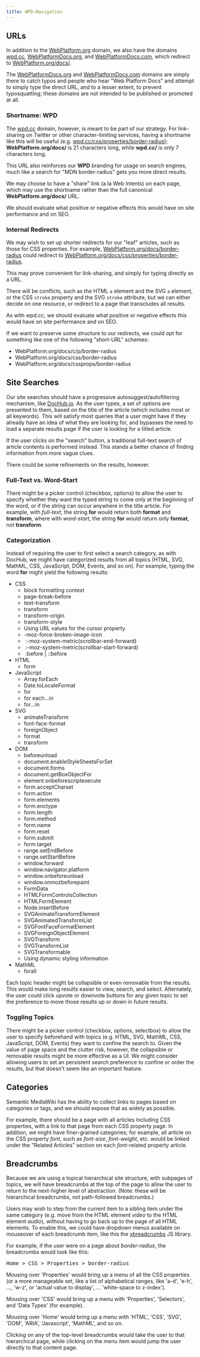 ```yaml
---
title: WPD:Navigation
---
```

<h2><span class="mw-headline" id="URLs">URLs</span></h2>
<p>In addition to the <a rel="nofollow" class="external text" href="http://webplatform.org">WebPlatform.org</a> domain, we also have the domains <a rel="nofollow" class="external text" href="http://wpd.cc">wpd.cc</a>, <a rel="nofollow" class="external text" href="http://webplatformdocs.org">WebPlatformDocs.org</a>, and <a rel="nofollow" class="external text" href="http://webplatformdocs.com">WebPlatformDocs.com</a>, which redirect to <a rel="nofollow" class="external text" href="http://webplatform.org/docs/">WebPlatform.org/docs/</a>.
</p><p>The <a rel="nofollow" class="external text" href="http://webplatformdocs.org">WebPlatformDocs.org</a> and <a rel="nofollow" class="external text" href="http://webplatformdocs.com">WebPlatformDocs.com</a> domains are simply there to catch typos and people who hear "Web Platform Docs" and attempt to simply type the direct URL, and to a lesser extent, to prevent typosquatting; these domains are not intended to be published or promoted at all.
</p>
<h3><span class="mw-headline" id="Shortname:_WPD">Shortname: WPD</span></h3>
<p>The <a rel="nofollow" class="external text" href="http://wpd.cc">wpd.cc</a> domain, however, is meant to be part of our strategy. For link-sharing on Twitter or other character-limiting services, having a shortname like this will be useful (e.g. <a rel="nofollow" class="external text" href="http://wpd.cc/css/properties/border-radius">wpd.cc/css/properties/border-radius</a>); <b>WebPlatform.org/docs/</b> is 21 characters long, while <b>wpd.cc/</b> is only 7 characters long. 
</p><p>This URL also reinforces our <b>WPD</b> branding for usage on search engines, much like a search for "MDN border-radius" gets you more direct results.
</p><p>We may choose to have a "share" link (a la Web Intents) on each page, which may use the shortname rather than the full canonical <b>WebPlatform.org/docs/</b> URL. 
</p><p>We should evaluate what positive or negative effects this would have on site performance and on SEO.
</p>
<h3><span class="mw-headline" id="Internal_Redirects">Internal Redirects</span></h3>
<p>We may wish to set up shorter redirects for our "leaf" articles, such as those for CSS properties. For example, <a href="/w/index.php?title=border-radius&amp;action=edit&amp;redlink=1" class="new" title="border-radius (page does not exist)">WebPlatform.org/docs/border-radius</a> could redirect to <a href="/w/index.php?title=WebPlatform.org/docs/css/properties/border-radius&amp;action=edit&amp;redlink=1" class="new" title="WebPlatform.org/docs/css/properties/border-radius (page does not exist)">WebPlatform.org/docs/css/properties/border-radius</a>.
</p><p>This may prove convenient for link-sharing, and simply for typing directly as a URL.
</p><p>There will be conflicts, such as the HTML <code>a</code> element and the SVG <code>a</code> element, or the CSS <code>stroke</code> property and the SVG <code>stroke</code> attribute, but we can either decide on one resource, or redirect to a page that transcludes all results.
</p><p>As with wpd.cc, we should evaluate what positive or negative effects this would have on site performance and on SEO.
</p><p>If we want to preserve some structure to our redirects, we could opt for something like one of the following "short-URL" schemes:
</p>
<ul><li> WebPlatform.org/docs/c/p/border-radius</li>
<li> WebPlatform.org/docs/css/border-radius</li>
<li> WebPlatform.org/docs/cssprops/border-radius</li></ul>
<h2><span class="mw-headline" id="Site_Searches">Site Searches</span></h2>
<p>Our site searches should have a progressive autosuggest/autofiltering mechanism, like <a rel="nofollow" class="external text" href="http://dochub.io/">DocHub.io</a>. As the user types, a set of options are presented to them, based on the title of the article (which includes most or all keywords).  This will satisfy most queries that a user might have if they already have an idea of what they are looking for, and bypasses the need to load a separate results page if the user is looking for a titled article.
</p><p>If the user clicks on the "search" button, a traditional full-text search of article contents is performed instead. This stands a better chance of finding information from more vague clues.
</p><p>There could be some refinements on the results, however.
</p>
<h3><span class="mw-headline" id="Full-Text_vs._Word-Start">Full-Text vs. Word-Start</span></h3>
<p>There might be a picker control (checkbox, options) to allow the user to specify whether they want the typed string to come only at the beginning of the word, or if the string can occur anywhere in the title article.  For example, with <i>full-text</i>, the string <b>for</b> would return both <b>format</b> and <b>transform</b>, where with <i>word-start</i>, the string <b>for</b> would return only <b>format</b>, not <b>transform</b>.
</p>
<h3><span class="mw-headline" id="Categorization">Categorization</span></h3>
<p>Instead of requiring the user to first select a search category, as with DocHub, we might have categorized results from all topics (HTML, SVG, MathML, CSS, JavaScript, DOM, Events, and so on). For example, typing the word <b>for</b> might yield the following results:
</p>
<ul><li> CSS
<ul><li> block formatting context</li>
<li> page-break-before</li>
<li> text-transform</li>
<li> transform</li>
<li> transform-origin</li>
<li> transform-style</li>
<li> Using URL values for the cursor property</li>
<li> -moz-force-broken-image-icon</li>
<li>&#160;:-moz-system-metric(scrollbar-end-forward)</li>
<li>&#160;:-moz-system-metric(scrollbar-start-forward)</li>
<li>&#160;:before |&#160;::before</li></ul></li>
<li> HTML
<ul><li> form</li></ul></li>
<li> JavaScript
<ul><li> Array.forEach</li>
<li> Date.toLocaleFormat</li>
<li> for</li>
<li> for each...in</li>
<li> for...in</li></ul></li>
<li> SVG
<ul><li> animateTransform</li>
<li> font-face-format</li>
<li> foreignObject</li>
<li> format</li>
<li> transform</li></ul></li>
<li> DOM
<ul><li> beforeunload</li>
<li> document.enableStyleSheetsForSet</li>
<li> document.forms</li>
<li> document.getBoxObjectFor</li>
<li> element.onbeforescriptexecute</li>
<li> form.acceptCharset</li>
<li> form.action</li>
<li> form.elements</li>
<li> form.enctype</li>
<li> form.length</li>
<li> form.method</li>
<li> form.name</li>
<li> form.reset</li>
<li> form.submit</li>
<li> form.target</li>
<li> range.setEndBefore</li>
<li> range.setStartBefore</li>
<li> window.forward</li>
<li> window.navigator.platform</li>
<li> window.onbeforeunload</li>
<li> window.onmozbeforepaint</li>
<li> FormData</li>
<li> HTMLFormControlsCollection</li>
<li> HTMLFormElement</li>
<li> Node.insertBefore</li>
<li> SVGAnimateTransformElement</li>
<li> SVGAnimatedTransformList</li>
<li> SVGFontFaceFormatElement</li>
<li> SVGForeignObjectElement</li>
<li> SVGTransform</li>
<li> SVGTransformList</li>
<li> SVGTransformable</li>
<li> Using dynamic styling information</li></ul></li>
<li> MathML
<ul><li> forall</li></ul></li></ul>
<p>Each topic header might be collapsible or even removable from the results. This would make long results easier to view, search, and select. Alternately, the user could click upvote or downvote buttons for any given topic to set the preference to move those results up or down in future results.
</p>
<h3><span class="mw-headline" id="Toggling_Topics">Toggling Topics</span></h3>
<p>There might be a picker control (checkbox, options, selectbox) to allow the user to specify beforehand with topics (e.g. HTML, SVG, MathML, CSS, JavaScript, DOM, Events) they want to confine the search to. Given the value of page space and the clutter risk, however, the collapsible or removable results might be more effective as a UI.  We might consider allowing users to set an persistent search preference to confine or order the results, but that doesn't seem like an important feature.
</p>
<h2><span class="mw-headline" id="Categories">Categories</span></h2>
<p>Semantic MediaWiki has the ability to collect links to pages based on categories or tags, and we should expose that as widely as possible.
</p><p>For example, there should be a page with all articles including CSS properties, with a link to that page from each CSS property page. In addition, we might have finer-grained categories; for example, all article on the CSS property <i>font</i>, such as <i>font-size</i>, <i>font-weight</i>, etc. would be linked under the "Related Articles" section on each <i>font</i>-related property article.
</p>
<h2><span class="mw-headline" id="Breadcrumbs">Breadcrumbs</span></h2>
<p>Because we are using a topical hierarchical site structure, with subpages of topics, we will have breadcrumbs at the top of the page to allow the user to return to the next-higher level of abstraction. (Note: these will be hierarchical breadcrumbs, not path-followed breadcrumbs.)
</p><p>Users may wish to step from the current item to a sibling item under the same category (e.g. move from the HTML element <i>video</i> to the HTML element <i>audio</i>), without having to go back up to the page of all HTML elements. To enable this, we could have dropdown menus available on mouseover of each breadcrumb item, like this the <a rel="nofollow" class="external text" href="http://www.ajaxblender.com/script-sources/xbreadcrumbs/demo/index.html">xbreadcrumbs</a> JS library.
</p><p>For example, if the user were on a page about <i>border-radius</i>, the breadcrumbs would look like this:
</p>
<pre>Home &gt; CSS &gt; Properties &gt; border-radius
</pre>
<p>Mousing over 'Properties' would bring up a menu of all the CSS properties (or a more manageable set, like a list of alphabetical ranges, like 'a-d', 'e-h', ..., 'w-z', or 'actual value to display', ... 'white-space to z-index').
</p><p>Mousing over 'CSS' would bring up a menu with 'Properties', 'Selectors', and 'Data Types' (for example).
</p><p>Mousing over 'Home' would bring up a menu with 'HTML', 'CSS', 'SVG', 'DOM', 'ARIA', 'Javascript', 'MathML', and so on.
</p><p>Clicking on any of the top-level breadcrumbs would take the user to that hierarchical page, while clicking on the menu item would jump the user directly to that content page.
</p>
<!-- Saved in parser cache with key wpwiki:pcache:idhash:98-0!*!0!!*!*!*!esi=1 and timestamp 20150731181234 and revision id 217
 -->
